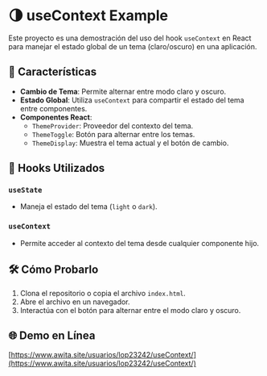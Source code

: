 # 🌗 useContext Example

Este proyecto es una demostración del uso del hook `useContext` en React para manejar el estado global de un tema (claro/oscuro) en una aplicación.

## 📌 Características

- **Cambio de Tema**: Permite alternar entre modo claro y oscuro.
- **Estado Global**: Utiliza `useContext` para compartir el estado del tema entre componentes.
- **Componentes React**:
  - `ThemeProvider`: Proveedor del contexto del tema.
  - `ThemeToggle`: Botón para alternar entre los temas.
  - `ThemeDisplay`: Muestra el tema actual y el botón de cambio.

## 🧠 Hooks Utilizados

### `useState`
- Maneja el estado del tema (`light` o `dark`).

### `useContext`
- Permite acceder al contexto del tema desde cualquier componente hijo.

## 🛠️ Cómo Probarlo

1. Clona el repositorio o copia el archivo `index.html`.
2. Abre el archivo en un navegador.
3. Interactúa con el botón para alternar entre el modo claro y oscuro.

## 🌐 Demo en Línea

[https://www.awita.site/usuarios/lop23242/useContext/](https://www.awita.site/usuarios/lop23242/useContext/)
